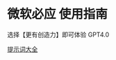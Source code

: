 # 微软必应 使用指南

选择【更有创造力】即可体验 GPT4.0

[提示词大全](https://github.com/PlexPt/awesome-chatgpt-prompts-zh#%E5%85%85%E5%BD%93%E5%89%8D%E7%AB%AF%E6%99%BA%E8%83%BD%E6%80%9D%E8%B7%AF%E5%8A%A9%E6%89%8B)
